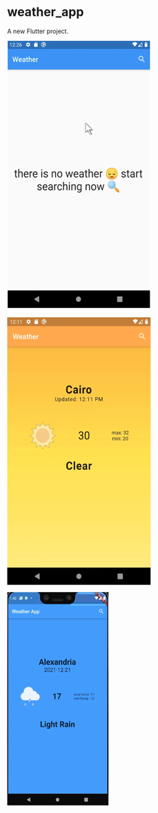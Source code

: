 # weather_app

A new Flutter project.

![This is an image](https://github.com/Mahmoud7Hany/weather_app/blob/main/%D8%B5%D9%88%D8%B1%D9%87%20%D8%A7%D9%84%D8%AA%D8%B7%D8%A8%D9%8A%D9%82%20%D8%A8%D8%B9%D8%AF%20%D8%A7%D9%84%D8%A7%D9%86%D8%AA%D9%87%D8%A7%D8%A1/1.png)

![This is an image](https://github.com/Mahmoud7Hany/weather_app/blob/main/%D8%B5%D9%88%D8%B1%D9%87%20%D8%A7%D9%84%D8%AA%D8%B7%D8%A8%D9%8A%D9%82%20%D8%A8%D8%B9%D8%AF%20%D8%A7%D9%84%D8%A7%D9%86%D8%AA%D9%87%D8%A7%D8%A1/2.png)

![This is an image](https://github.com/Mahmoud7Hany/weather_app/blob/main/%D8%B5%D9%88%D8%B1%D9%87%20%D8%A7%D9%84%D8%AA%D8%B7%D8%A8%D9%8A%D9%82%20%D8%A8%D8%B9%D8%AF%20%D8%A7%D9%84%D8%A7%D9%86%D8%AA%D9%87%D8%A7%D8%A1/3.png)


